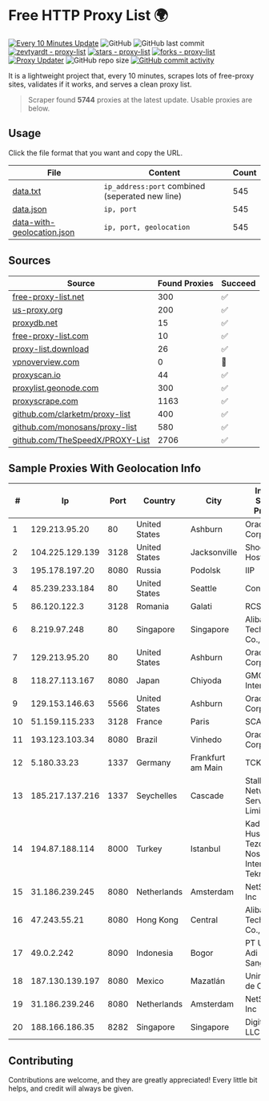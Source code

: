 
# Free HTTP Proxy List 🌍

[![Every 10 Minutes Update](https://github.com/mertguvencli/http-proxy-list/actions/workflows/main.yml/badge.svg?branch=main)](https://github.com/mertguvencli/http-proxy-list/actions/workflows/main.yml)
![GitHub](https://img.shields.io/github/license/mertguvencli/http-proxy-list)
![GitHub last commit](https://img.shields.io/github/last-commit/mertguvencli/http-proxy-list)
[![zevtyardt - proxy-list](https://img.shields.io/static/v1?label=zevtyardt&message=proxy-list&color=blue&logo=github)](https://github.com/zevtyardt/proxy-list "Go to GitHub repo")
[![stars - proxy-list](https://img.shields.io/github/stars/zevtyardt/proxy-list?style=social)](https://github.com/zevtyardt/proxy-list)
[![forks - proxy-list](https://img.shields.io/github/forks/zevtyardt/proxy-list?style=social)](https://github.com/zevtyardt/proxy-list)
[![Proxy Updater](https://github.com/zevtyardt/proxy-list/workflows/Proxy%20Updater/badge.svg)](https://github.com/zevtyardt/proxy-list/actions?query=workflow:"Proxy+Updater")
![GitHub repo size](https://img.shields.io/github/repo-size/zevtyardt/proxy-list)
[![GitHub commit activity](https://img.shields.io/github/commit-activity/m/zevtyardt/proxy-list?logo=commits)](https://github.com/zevtyardt/proxy-list/commits/main)

It is a lightweight project that, every 10 minutes, scrapes lots of free-proxy sites, validates if it works, and serves a clean proxy list.

> Scraper found **5744** proxies at the latest update. Usable proxies are below.

## Usage

Click the file format that you want and copy the URL.

|File|Content|Count|
|----|-------|-----|
|[data.txt](https://raw.githubusercontent.com/mertguvencli/http-proxy-list/main/proxy-list/data.txt)|`ip_address:port` combined (seperated new line)|545|
|[data.json](https://raw.githubusercontent.com/mertguvencli/http-proxy-list/main/proxy-list/data.json)|`ip, port`|545|
|[data-with-geolocation.json](https://raw.githubusercontent.com/mertguvencli/http-proxy-list/main/proxy-list/data-with-geolocation.json)|`ip, port, geolocation`|545|

## Sources

|Source|Found Proxies|Succeed|
|------|-------------|-------|
|[free-proxy-list.net](https://free-proxy-list.net)|300|✅|
|[us-proxy.org](https://www.us-proxy.org)|200|✅|
|[proxydb.net](http://proxydb.net)|15|✅|
|[free-proxy-list.com](https://free-proxy-list.com/?page=&port=&type%5B%5D=http&type%5B%5D=https&up_time=0&search=Search)|10|✅|
|[proxy-list.download](https://www.proxy-list.download/HTTP)|26|✅|
|[vpnoverview.com](https://vpnoverview.com/privacy/anonymous-browsing/free-proxy-servers)|0|🚫|
|[proxyscan.io](https://www.proxyscan.io)|44|✅|
|[proxylist.geonode.com](https://proxylist.geonode.com/api/proxy-list?limit=300&page=1&sort_by=lastChecked&sort_type=desc&protocols=http,https)|300|✅|
|[proxyscrape.com](https://api.proxyscrape.com/v2/?request=displayproxies&protocol=http&timeout=10000&country=all&ssl=all&anonymity=all)|1163|✅|
|[github.com/clarketm/proxy-list](https://raw.githubusercontent.com/clarketm/proxy-list/master/proxy-list-raw.txt)|400|✅|
|[github.com/monosans/proxy-list](https://raw.githubusercontent.com/monosans/proxy-list/main/proxies/http.txt)|580|✅|
|[github.com/TheSpeedX/PROXY-List](https://raw.githubusercontent.com/TheSpeedX/PROXY-List/master/http.txt)|2706|✅|


## Sample Proxies With Geolocation Info

|#|Ip|Port|Country|City|Internet Service Provider|
|-|--|----|-------|----|-------------------------|
|1|129.213.95.20|80|United States|Ashburn|Oracle Corporation|
|2|104.225.129.139|3128|United States|Jacksonville|Shock Hosting LLC|
|3|195.178.197.20|8080|Russia|Podolsk|IIP|
|4|85.239.233.184|80|United States|Seattle|Contabo Inc.|
|5|86.120.122.3|3128|Romania|Galati|RCS & RDS|
|6|8.219.97.248|80|Singapore|Singapore|Alibaba (US) Technology Co., Ltd.|
|7|129.213.95.20|80|United States|Ashburn|Oracle Corporation|
|8|118.27.113.167|8080|Japan|Chiyoda|GMO Internet, Inc.|
|9|129.153.146.63|5566|United States|Ashburn|Oracle Corporation|
|10|51.159.115.233|3128|France|Paris|SCALEWAY|
|11|193.123.103.34|8080|Brazil|Vinhedo|Oracle Corporation|
|12|5.180.33.23|1337|Germany|Frankfurt am Main|TCK OOO|
|13|185.217.137.216|1337|Seychelles|Cascade|Stallion Network Services Limited|
|14|194.87.188.114|8000|Turkey|Istanbul|Kadir Huseyin Tezcan Nosspeed Internet Teknolojileri|
|15|31.186.239.245|8080|Netherlands|Amsterdam|NetSkope Inc|
|16|47.243.55.21|8080|Hong Kong|Central|Alibaba (US) Technology Co., Ltd.|
|17|49.0.2.242|8090|Indonesia|Bogor|PT Usaha Adi Sanggoro|
|18|187.130.139.197|8080|Mexico|Mazatlán|Uninet S.A. de C.V.|
|19|31.186.239.246|8080|Netherlands|Amsterdam|NetSkope Inc|
|20|188.166.186.35|8282|Singapore|Singapore|DigitalOcean, LLC|



## Contributing

Contributions are welcome, and they are greatly appreciated! Every
little bit helps, and credit will always be given.

